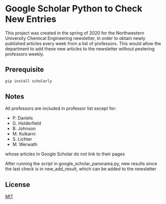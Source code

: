 # Google Scholar Python to Check New Entries

This project was created in the spring of 2020 for the Northwestern University Chemical Engineering newsletter, in order to obtain newly published articles every week from a list of professors. This would allow the department to add these new articles to the newsletter without pestering professors weekly.


## Prerequisite

```bash
pip install scholarly
```
## Notes

All professors are included in professor list except for:
- P. Daniels
- G. Holderfield
- B. Johnson
- M. Kulkarni
- S. Lichter
- M. Werwath

whose articles in Google Scholar do not link to their pages

After running the script in google_scholar_panorama.py, new results since the last check is in new_add_result, which can be added to the newsletter

## License

[MIT](https://choosealicense.com/licenses/mit/)
